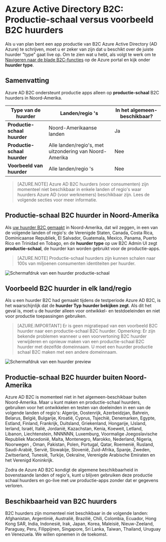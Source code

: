 <properties
    pageTitle="Azure Active Directory B2C: Productie-schaal versus voorbeeld B2C huurders | Microsoft Azure"
    description="Een onderwerp over de verschillende typen Azure Active Directory B2C huurders"
    services="active-directory-b2c"
    documentationCenter=""
    authors="swkrish"
    manager="mbaldwin"
    editor="bryanla"/>

<tags
    ms.service="active-directory-b2c"
    ms.workload="identity"
    ms.tgt_pltfrm="na"
    ms.devlang="na"
    ms.topic="article"
    ms.date="08/30/2016"
    ms.author="swkrish"/>

# <a name="azure-active-directory-b2c-production-scale-vs-preview-b2c-tenants"></a>Azure Active Directory B2C: Productie-schaal versus voorbeeld B2C huurders

Als u van plan bent een app productie van B2C Azure Active Directory (AD Azure) te schrijven, moet u er zeker van zijn dat u beschikt over de juiste huurder "type" gaat live op. Om te zien wat u hebt, als volgt te werk om te [Navigeren naar de blade B2C-functies](active-directory-b2c-app-registration.md#navigate-to-the-b2c-features-blade) op de Azure portal en kijk onder **huurder type**.

## <a name="summary"></a>Samenvatting

Azure AD B2C ondersteunt productie apps alleen op **productie-schaal** B2C huurders in Noord-Amerika.

| Type van de huurder | Landen/regio 's | In het algemeen-beschikbaar? |
| ----------- | -------------- | --------------------- |
| **Productie-schaal huurder** | Noord-Amerikaanse landen | Ja |
| **Productie-schaal huurder** | Alle landen/regio's, met uitzondering van Noord-Amerika | Nee |
| **Voorbeeld van huurder** | Alle landen/regio 's | Nee |

> [AZURE.NOTE]
Azure AD B2C huurders (voor consumenten) zijn momenteel niet beschikbaar in enkele landen of regio's waar huurders Azure AD (voor werknemers) beschikbaar zijn. Lees de volgende secties voor meer informatie.

## <a name="production-scale-b2c-tenant-in-north-america"></a>Productie-schaal B2C huurder in Noord-Amerika

Als [uw huurder B2C gemaakt](active-directory-b2c-get-started.md) in Noord-Amerika, dat wil zeggen, in een van de volgende landen of regio's: de Verenigde Staten, Canada, Costa Rica, Dominicaanse Republiek, El Salvador, Guatemala, Mexico, Panama, Puerto Rico en Trinidad en Tobago, en de **huurder type** op uw B2C Admin UI zegt **productie-schaal**, de huurder kan worden gebruikt voor de productie-apps.

> [AZURE.NOTE]
Productie-schaal huurders zijn kunnen schalen naar 100s van miljoenen consumenten identiteiten per huurder.

![Schermafdruk van een huurder productie-schaal](./media/active-directory-b2c-reference-tenant-type/production-scale-b2c-tenant.png)

## <a name="preview-b2c-tenant-in-any-countryregion"></a>Voorbeeld B2C huurder in elk land/regio

Als u een huurder B2C had gemaakt tijdens de testperiode Azure AD B2C, is het waarschijnlijk dat de **huurder Typ** **huurder bekijken zegt**. Als dit het geval is, moet u de huurder alleen voor ontwikkel- en testdoeleinden en niet voor productie toepassingen gebruiken.

> [AZURE.IMPORTANT]
Er is geen migratiepad van een voorbeeld B2C huurder naar een productie-schaal B2C huurder. Opmerking: Er zijn bekende problemen wanneer u een voorvertoning B2C huurder verwijderen en opnieuw maken van een productie-schaal B2C huurder met dezelfde domeinnaam. U moet een huurder productie schaal B2C maken met een andere domeinnaam.

![Schermafdruk van een huurder preview](./media/active-directory-b2c-reference-tenant-type/preview-b2c-tenant.png)

## <a name="production-scale-b2c-tenant-outside-of-north-america"></a>Productie-schaal B2C huurder buiten Noord-Amerika

Azure AD B2C is momenteel niet in het algemeen-beschikbaar buiten Noord-Amerika. Maar u kunt maken en productie-schaal huurders, gebruiken voor het ontwikkelen en testen van doeleinden in een van de volgende landen of regio's: Algerije, Oostenrijk, Azerbeidzjan, Bahrein, Belarus, België, Bulgarije, Kroatië, Cyprus, Tsjechië, Denemarken, Egypte, Estland, Finland, Frankrijk, Duitsland, Griekenland, Hongarije, IJsland, Ierland, Israël, Italië, Jordanië, Kazachstan, Kenia, Koeweit, Letland, Libanon, Liechtenstein, NNNNNN, Luxemburg, Voormalige Joegoslavische Republiek Macedonië, Malta, Montenegro, Marokko, Nederland, Nigeria, Noorwegen , Oman, Pakistan, Polen, Portugal, Qatar, Roemenië, Rusland, Saudi-Arabië, Servië, Slowakije, Slovenië, Zuid-Afrika, Spanje, Zweden, Zwitserland, Tunesië, Turkije, Oekraïne, Verenigde Arabische Emiraten en het Verenigd Koninkrijk.

Zodra de Azure AD B2C kondigt de algemene beschikbaarheid in bovenstaande landen of regio's, kunt u blijven gebruiken deze productie schaal huurders en go-live met uw productie-apps zonder dat er gegevens verloren.

## <a name="availability-of-b2c-tenants"></a>Beschikbaarheid van B2C huurders

B2C huurders zijn momenteel niet beschikbaar in de volgende landen: Afghanistan, Argentinië, Australië, Brazilië, Chili, Colombia, Ecuador, Hong Kong SAR, India, Indonesië, Irak, Japan, Korea, Maleisië, Nieuw-Zeeland, Paraguay, Peru, Filippijnen, Singapore, Sri Lanka, Taiwan, Thailand, Uruguay en Venezuela. We willen opnemen in de toekomst.
